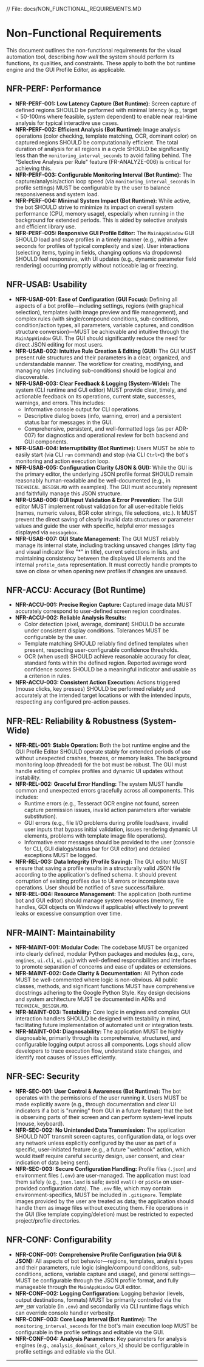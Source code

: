 // File: docs/NON_FUNCTIONAL_REQUIREMENTS.MD
# Non-Functional Requirements

This document outlines the non-functional requirements for the visual automation tool, describing *how well* the system should perform its functions, its qualities, and constraints. These apply to both the bot runtime engine and the GUI Profile Editor, as applicable.

## NFR-PERF: Performance

*   **NFR-PERF-001: Low Latency Capture (Bot Runtime):** Screen capture of defined regions SHOULD be performed with minimal latency (e.g., target < 50-100ms where feasible, system dependent) to enable near real-time analysis for typical interactive use cases.
*   **NFR-PERF-002: Efficient Analysis (Bot Runtime):** Image analysis operations (color checking, template matching, OCR, dominant color) on captured regions SHOULD be computationally efficient. The total duration of analysis for all regions in a cycle SHOULD be significantly less than the `monitoring_interval_seconds` to avoid falling behind. The "Selective Analysis per Rule" feature (FR-ANALYZE-006) is critical for achieving this.
*   **NFR-PERF-003: Configurable Monitoring Interval (Bot Runtime):** The capture/analysis/action loop speed (via `monitoring_interval_seconds` in profile settings) MUST be configurable by the user to balance responsiveness and system load.
*   **NFR-PERF-004: Minimal System Impact (Bot Runtime):** While active, the bot SHOULD strive to minimize its impact on overall system performance (CPU, memory usage), especially when running in the background for extended periods. This is aided by selective analysis and efficient library use.
*   **NFR-PERF-005: Responsive GUI Profile Editor:** The `MainAppWindow` GUI SHOULD load and save profiles in a timely manner (e.g., within a few seconds for profiles of typical complexity and size). User interactions (selecting items, typing in fields, changing options via dropdowns) SHOULD feel responsive, with UI updates (e.g., dynamic parameter field rendering) occurring promptly without noticeable lag or freezing.

## NFR-USAB: Usability

*   **NFR-USAB-001: Ease of Configuration (GUI Focus):** Defining all aspects of a bot profile—including settings, regions (with graphical selection), templates (with image preview and file management), and complex rules (with single/compound conditions, sub-conditions, condition/action types, all parameters, variable captures, and condition structure conversion)—MUST be achievable and intuitive through the `MainAppWindow` GUI. The GUI should significantly reduce the need for direct JSON editing for most users.
*   **NFR-USAB-002: Intuitive Rule Creation & Editing (GUI):** The GUI MUST present rule structures and their parameters in a clear, organized, and understandable manner. The workflow for creating, modifying, and managing rules (including sub-conditions) should be logical and discoverable.
*   **NFR-USAB-003: Clear Feedback & Logging (System-Wide):** The system (CLI runtime and GUI editor) MUST provide clear, timely, and actionable feedback on its operations, current state, successes, warnings, and errors. This includes:
    *   Informative console output for CLI operations.
    *   Descriptive dialog boxes (info, warning, error) and a persistent status bar for messages in the GUI.
    *   Comprehensive, persistent, and well-formatted logs (as per ADR-007) for diagnostics and operational review for both backend and GUI components.
*   **NFR-USAB-004: Interruptibility (Bot Runtime):** Users MUST be able to easily start (via CLI `run` command) and stop (via CLI `Ctrl+C`) the bot's monitoring and action execution loop.
*   **NFR-USAB-005: Configuration Clarity (JSON & GUI):** While the GUI is the primary editor, the underlying JSON profile format SHOULD remain reasonably human-readable and be well-documented (e.g., in `TECHNICAL_DESIGN.MD` with examples). The GUI must accurately represent and faithfully manage this JSON structure.
*   **NFR-USAB-006: GUI Input Validation & Error Prevention:** The GUI editor MUST implement robust validation for all user-editable fields (names, numeric values, BGR color strings, file selections, etc.). It MUST prevent the direct saving of clearly invalid data structures or parameter values and guide the user with specific, helpful error messages displayed via `messagebox`.
*   **NFR-USAB-007: GUI State Management:** The GUI MUST reliably manage its internal state, including tracking unsaved changes (dirty flag and visual indicator like "*" in title), current selections in lists, and maintaining consistency between the displayed UI elements and the internal `profile_data` representation. It must correctly handle prompts to save on close or when opening new profiles if changes are unsaved.

## NFR-ACCU: Accuracy (Bot Runtime)

*   **NFR-ACCU-001: Precise Region Capture:** Captured image data MUST accurately correspond to user-defined screen region coordinates.
*   **NFR-ACCU-002: Reliable Analysis Results:**
    *   Color detection (pixel, average, dominant) SHOULD be accurate under consistent display conditions. Tolerances MUST be configurable by the user.
    *   Template matching SHOULD reliably find defined templates when present, respecting user-configurable confidence thresholds.
    *   OCR (when used) SHOULD achieve reasonable accuracy for clear, standard fonts within the defined region. Reported average word confidence scores SHOULD be a meaningful indicator and usable as a criterion in rules.
*   **NFR-ACCU-003: Consistent Action Execution:** Actions triggered (mouse clicks, key presses) SHOULD be performed reliably and accurately at the intended target locations or with the intended inputs, respecting any configured pre-action pauses.

## NFR-REL: Reliability & Robustness (System-Wide)

*   **NFR-REL-001: Stable Operation:** Both the bot runtime engine and the GUI Profile Editor SHOULD operate stably for extended periods of use without unexpected crashes, freezes, or memory leaks. The background monitoring loop (threaded) for the bot must be robust. The GUI must handle editing of complex profiles and dynamic UI updates without instability.
*   **NFR-REL-002: Graceful Error Handling:** The system MUST handle common and unexpected errors gracefully across all components. This includes:
    *   Runtime errors (e.g., Tesseract OCR engine not found, screen capture permission issues, invalid action parameters after variable substitution).
    *   GUI errors (e.g., file I/O problems during profile load/save, invalid user inputs that bypass initial validation, issues rendering dynamic UI elements, problems with template image file operations).
    *   Informative error messages should be provided to the user (console for CLI, GUI dialogs/status bar for GUI editor) and detailed exceptions MUST be logged.
*   **NFR-REL-003: Data Integrity (Profile Saving):** The GUI editor MUST ensure that saving a profile results in a structurally valid JSON file according to the application's defined schema. It should prevent corruption of existing profiles due to UI errors or incomplete save operations. User should be notified of save success/failure.
*   **NFR-REL-004: Resource Management:** The application (both runtime bot and GUI editor) should manage system resources (memory, file handles, GDI objects on Windows if applicable) effectively to prevent leaks or excessive consumption over time.

## NFR-MAINT: Maintainability

*   **NFR-MAINT-001: Modular Code:** The codebase MUST be organized into clearly defined, modular Python packages and modules (e.g., `core`, `engines`, `ui.cli`, `ui.gui`) with well-defined responsibilities and interfaces to promote separation of concerns and ease of updates or extensions.
*   **NFR-MAINT-002: Code Clarity & Documentation:** All Python code MUST be well-commented where logic is non-obvious. All public classes, methods, and significant functions MUST have comprehensive docstrings adhering to the Google Python Style. Key design decisions and system architecture MUST be documented in ADRs and `TECHNICAL_DESIGN.MD`.
*   **NFR-MAINT-003: Testability:** Core logic in engines and complex GUI interaction handlers SHOULD be designed with testability in mind, facilitating future implementation of automated unit or integration tests.
*   **NFR-MAINT-004: Diagnosability:** The application MUST be highly diagnosable, primarily through its comprehensive, structured, and configurable logging output across all components. Logs should allow developers to trace execution flow, understand state changes, and identify root causes of issues efficiently.

## NFR-SEC: Security

*   **NFR-SEC-001: User Control & Awareness (Bot Runtime):** The bot operates with the permissions of the user running it. Users MUST be made explicitly aware (e.g., through documentation and clear UI indicators if a bot is "running" from GUI in a future feature) that the bot is observing parts of their screen and can perform system-level inputs (mouse, keyboard).
*   **NFR-SEC-002: No Unintended Data Transmission:** The application SHOULD NOT transmit screen captures, configuration data, or logs over any network unless explicitly configured by the user as part of a specific, user-initiated feature (e.g., a future "webhook" action, which would itself require careful security design, user consent, and clear indication of data being sent).
*   **NFR-SEC-003: Secure Configuration Handling:** Profile files (`.json`) and environment files (`.env`) are user-managed. The application must load them safely (e.g., `json.load` is safe; avoid `eval()` or `pickle` on user-provided configuration data). The `.env` file, which may contain environment-specifics, MUST be included in `.gitignore`. Template images provided by the user are treated as data; the application should handle them as image files without executing them. File operations in the GUI (like template copying/deletion) must be restricted to expected project/profile directories.

## NFR-CONF: Configurability

*   **NFR-CONF-001: Comprehensive Profile Configuration (via GUI & JSON):** All aspects of bot behavior—regions, templates, analysis types and their parameters, rule logic (single/compound conditions, sub-conditions, actions, variable capture and usage), and general settings—MUST be configurable through the JSON profile format, and fully manageable through the `MainAppWindow` GUI editor.
*   **NFR-CONF-002: Logging Configuration:** Logging behavior (levels, output destinations, formats) MUST be primarily controlled via the `APP_ENV` variable (in `.env`) and secondarily via CLI runtime flags which can override console handler verbosity.
*   **NFR-CONF-003: Core Loop Interval (Bot Runtime):** The `monitoring_interval_seconds` for the bot's main execution loop MUST be configurable in the profile settings and editable via the GUI.
*   **NFR-CONF-004: Analysis Parameters:** Key parameters for analysis engines (e.g., `analysis_dominant_colors_k`) should be configurable in profile settings and editable via the GUI.

---